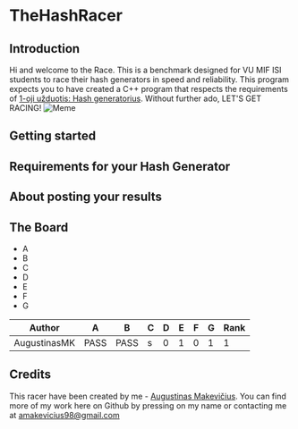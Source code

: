 # TheHashRacer
## Introduction
Hi and welcome to the Race. This is a benchmark designed for VU MIF ISI students to race their hash generators in speed and reliability.
This program expects you to have created a C++ program that respects the requirements of [1-oji užduotis: Hash generatorius](https://github.com/blockchain-group/Blockchain-technologijos/blob/master/pratybos/1uzduotis-Hashavimas.md). Without further ado, LET'S GET RACING!
![Meme](https://funnymemes.co/memes/Slow_and_Steady_Funny_Meme.jpg)
## Getting started

## Requirements for your Hash Generator

## About posting your results

## The Board

 - A
 - B
 - C
 - D
 - E
 - F
 - G
 
 |Author|A|B|C|D|E|F|G|Rank|
 |------|-|-|-|-|-|-|-|----|
 |AugustinasMK|PASS|PASS| s|0|1|0|1|1|
 
 ## Credits
This racer have been created by me - [Augustinas Makevičius](https://github.com/AugustinasMK). You can find more of my work here on Github by pressing on my name or contacting me at amakevicius98@gmail.com
